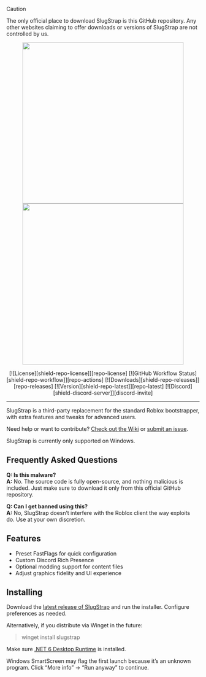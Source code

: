 > [!CAUTION]
> The only official place to download SlugStrap is this GitHub repository. Any other websites claiming to offer downloads or versions of SlugStrap are not controlled by us.

<p align="center">
    <img src="https://example.com/SlugStrap-dark.png#gh-dark-mode-only" width="420">
    <img src="https://example.com/SlugStrap-light.png#gh-light-mode-only" width="420">
</p>

<div align="center">

[![License][shield-repo-license]][repo-license]
[![GitHub Workflow Status][shield-repo-workflow]][repo-actions]
[![Downloads][shield-repo-releases]][repo-releases]
[![Version][shield-repo-latest]][repo-latest]
[![Discord][shield-discord-server]][discord-invite]

</div>

----

SlugStrap is a third-party replacement for the standard Roblox bootstrapper, with extra features and tweaks for advanced users.

Need help or want to contribute? [Check out the Wiki](https://github.com/YOUR-USERNAME/SlugStrap/wiki) or [submit an issue](https://github.com/YOUR-USERNAME/SlugStrap/issues).

SlugStrap is currently only supported on Windows.

## Frequently Asked Questions

**Q: Is this malware?**  
**A:** No. The source code is fully open-source, and nothing malicious is included. Just make sure to download it only from this official GitHub repository.

**Q: Can I get banned using this?**  
**A:** No, SlugStrap doesn’t interfere with the Roblox client the way exploits do. Use at your own discretion.

## Features

- Preset FastFlags for quick configuration  
- Custom Discord Rich Presence  
- Optional modding support for content files  
- Adjust graphics fidelity and UI experience  

## Installing

Download the [latest release of SlugStrap](https://github.com/margolemE/SlugStrap/releases/latest) and run the installer. Configure preferences as needed.

Alternatively, if you distribute via Winget in the future:

> winget install slugstrap


Make sure [.NET 6 Desktop Runtime](https://aka.ms/dotnet-core-applaunch?missing_runtime=true&arch=x64&rid=win11-x64&apphost_version=6.0.16&gui=true) is installed.

Windows SmartScreen may flag the first launch because it’s an unknown program. Click “More info” → “Run anyway” to continue.
